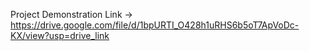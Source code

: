 Project Demonstration Link -> https://drive.google.com/file/d/1bpURTI_O428h1uRHS6b5oT7ApVoDc-KX/view?usp=drive_link

